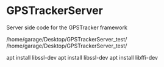 # GPSTrackerServer
Server side code for the GPSTracker framework


/home/garage/Desktop/GPSTrackerServer_test/
/home/garage/Desktop/GPSTrackerServer_test/

apt install libssl-dev
apt install libssl-dev
apt install libffi-dev